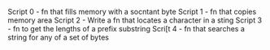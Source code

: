 Script 0 - fn that fills memory with  a socntant byte
Script 1 - fn that copies memory area
Script 2 - Write a fn that locates a character in a sting
Script 3 - fn to get the lengths of a prefix substring
Scri[t 4 - fn that searches a string for any of  a set of bytes

